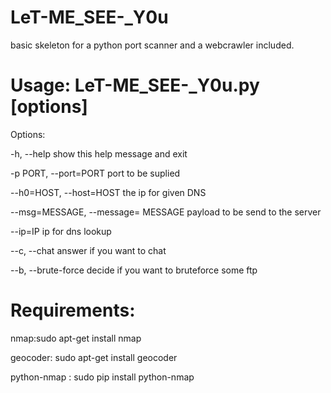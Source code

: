 # LeT-ME_SEE-_Y0u
basic skeleton for a python port scanner and a webcrawler included.

# Usage: LeT-ME_SEE-_Y0u.py [options]
Options:

  -h, --help                show this help message and exit
  
  -p PORT, --port=PORT      port to be suplied
  
  --h0=HOST, --host=HOST    the ip for given DNS             
  
  --msg=MESSAGE, --message= MESSAGE payload to be send to the server   
  
  --ip=IP                   ip for dns lookup
  
  --c, --chat               answer if you want to chat
  
  --b, --brute-force        decide if you want to bruteforce some ftp
  
# Requirements:
nmap:sudo apt-get install nmap

geocoder: sudo apt-get install geocoder

python-nmap : sudo pip install python-nmap


